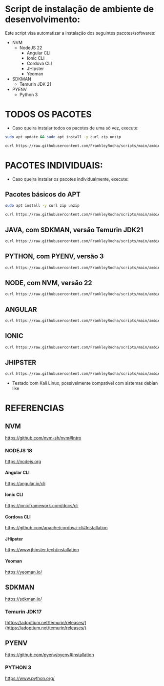 # Script de instalação de ambiente de desenvolvimento:

Este script visa automatizar a instalação dos seguintes pacotes/softwares:
- NVM
    - NodeJS 22
        - Angular CLI
        - Ionic CLI
        - Cordova CLI
        - JHipster
        - Yeoman
- SDKMAN
    - Temurin JDK 21
- PYENV
    - Python 3

# TODOS OS PACOTES

* Caso queira instalar todos os pacotes de uma só vez, execute:

````bash
sudo apt update && sudo apt install -y curl zip unzip
````

````bash
curl https://raw.githubusercontent.com/FrankleyRocha/scripts/main/ambiente/kali-linux/install.sh | bash -il
````

# PACOTES INDIVIDUAIS:

* Caso queira instalar os pacotes individualmente, execute:

## Pacotes básicos do APT

````bash
sudo apt install -y curl zip unzip
````

````bash
curl https://raw.githubusercontent.com/FrankleyRocha/scripts/main/ambiente/kali-linux/pacotes.sh | bash -il
````

## JAVA, com SDKMAN, versão Temurin JDK21
````bash
curl https://raw.githubusercontent.com/FrankleyRocha/scripts/main/ambiente/kali-linux/java.sh | bash -il
````

## PYTHON, com PYENV, versão 3
````bash
curl https://raw.githubusercontent.com/FrankleyRocha/scripts/main/ambiente/kali-linux/python.sh | bash -il
````

## NODE, com NVM, versão 22
````bash
curl https://raw.githubusercontent.com/FrankleyRocha/scripts/main/ambiente/kali-linux/node.sh | bash -il
````

## ANGULAR
````bash
curl https://raw.githubusercontent.com/FrankleyRocha/scripts/main/ambiente/kali-linux/angular.sh | bash -il
````

## IONIC
````bash
curl https://raw.githubusercontent.com/FrankleyRocha/scripts/main/ambiente/kali-linux/ionic.sh | bash -il
````

## JHIPSTER
````bash
curl https://raw.githubusercontent.com/FrankleyRocha/scripts/main/ambiente/kali-linux/jhipster.sh | bash -il
````

* Testado com Kali Linux, possivelmente compativel com sistemas debian like

# REFERENCIAS

## NVM
https://github.com/nvm-sh/nvm#Intro

### NODEJS 18
https://nodejs.org

#### Angular CLI
https://angular.io/cli

#### Ionic CLI
https://ionicframework.com/docs/cli

#### Cordova CLI
https://github.com/apache/cordova-cli#Installation

#### JHipster
https://www.jhipster.tech/installation

#### Yeoman
https://yeoman.io/

## SDKMAN
https://sdkman.io/

### Temurin JDK17
[https://adoptium.net/temurin/releases/](https://adoptium.net/temurin/releases/)

## PYENV
https://github.com/pyenv/pyenv#Installation

### PYTHON 3
https://www.python.org/
